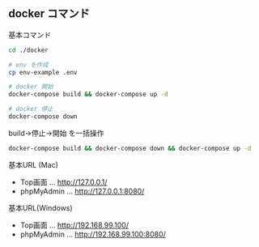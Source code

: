 ## docker コマンド

基本コマンド

```bash
cd ./docker

# env を作成
cp env-example .env

# docker 開始
docker-compose build && docker-compose up -d

# docker 停止
docker-compose down
```

build→停止→開始 を一括操作

```bash
docker-compose build && docker-compose down && docker-compose up -d
```

基本URL (Mac)

- Top画面 … http://127.0.0.1/
- phpMyAdmin … http://127.0.0.1:8080/

基本URL(Windows)

- Top画面 … http://192.168.99.100/
- phpMyAdmin … http://192.168.99.100:8080/
